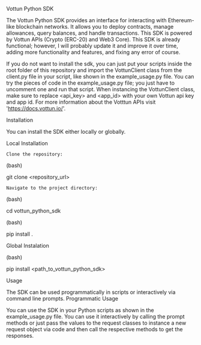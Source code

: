 Vottun Python SDK

The Vottun Python SDK provides an interface for interacting with Ethereum-like blockchain networks. It allows you to deploy contracts, manage allowances, query balances, and handle transactions. This SDK is powered by Vottun APIs (Crypto (ERC-20) and Web3 Core). This SDK is already functional; however, I will probably update it and improve it over time, adding more functionality and features, and fixing any error of course.

If you do not want to install the sdk, you can just put your scripts inside the root folder of this repository and import the VottunClient class from the client.py file in your script, like shown in the example_usage.py file. You can try the pieces of code in the example_usage.py file; you just have to uncomment one and run that script. When instancing the VottunClient class, make sure to replace <api_key> and <app_id> with your own Vottun api key and app id. For more information about the Votttun APIs visit 'https://docs.vottun.io/'.


Installation

You can install the SDK either locally or globally.


Local Installation

    Clone the repository:

(bash)

git clone <repository_url>

    Navigate to the project directory:

(bash)

cd vottun_python_sdk

(bash)

pip install .


Global Instalation

(bash)

pip install <path_to_vottun_python_sdk>


Usage

The SDK can be used programmatically in scripts or interactively via command line prompts. Programmatic Usage

You can use the SDK in your Python scripts as shown in the example_usage.py file. You can use it interactively by calling the prompt methods or just pass the values to the request classes to instance a new request object via code and then call the respective methods to get the responses.
